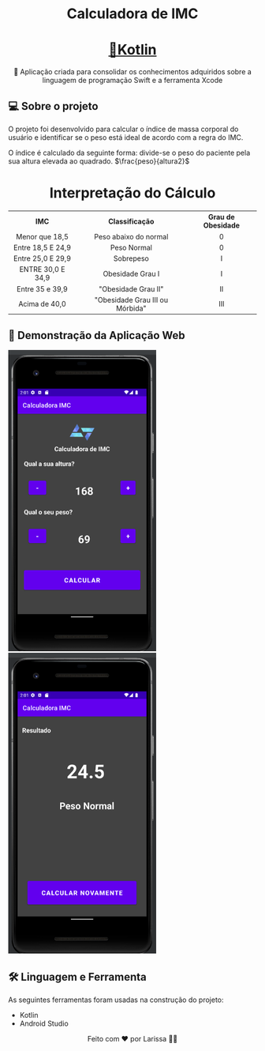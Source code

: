 <h1 align="center">Calculadora de IMC</h1>

<h1 align="center">
    <a href="https://kotlinlang.org/">🔗Kotlin</a>
</h1>
<p align="center">🚀 Aplicação criada para consolidar os conhecimentos adquiridos sobre a linguagem de programação Swift e a ferramenta Xcode</p>

## 💻 Sobre o projeto

O projeto foi desenvolvido para calcular o índice de massa corporal do usuário e identificar se o peso está ideal de acordo com a regra do IMC.

O índice é calculado da seguinte forma: divide-se o peso do paciente pela sua altura elevada ao quadrado. $\frac{peso}{altura2}$

<h1 align="center"> Interpretação do Cálculo</h1>

<table>
   <tr>
       <th>IMC</th>
       <th>Classificação</th>
       <th align="center">Grau de Obesidade</th>
   </tr>
   <tr align = center>
       <td>Menor que 18,5</td>
       <td>Peso abaixo do normal</td>
       <td>0</td>
   </tr>
   <tr align = center>
   <td>Entre 18,5 E 24,9</td>
       <td>Peso Normal</td>
       <td>0</td>
   </tr>
   <tr align = center>
   <td>Entre 25,0 E 29,9</td>
       <td>Sobrepeso</td>
       <td>I</td>
   </tr>
    <tr align = center>
   <td>ENTRE 30,0 E 34,9</td>
       <td>Obesidade Grau I</td>
       <td>I</td>
   </tr>
   <tr align = center>
   <td>Entre 35 e 39,9</td>
       <td>"Obesidade Grau II"</td>
       <td>II</td>
   </tr>
      <tr align = center>
   <td>Acima de 40,0</td>
       <td>"Obesidade Grau III ou Mórbida"</td>
       <td>III</td>
   </tr>
</table>

## 🎨 Demonstração da Aplicação Web

<p>
<img alt="Página inicial" title="Calculo" src="/app/screen/screen1.png"  width="300" />

  <img alt="Detalhes do Cáculo IMC" title="Details" src="/app/screen/screen2.png" width="300" />
  </p>

## 🛠 Linguagem e Ferramenta

As seguintes ferramentas foram usadas na construção do projeto:

- Kotlin
- Android Studio

<p align="center">Feito com ❤️ por Larissa 👋🏽
